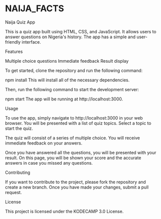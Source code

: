 # NAIJA_FACTS
Naija Quiz App

This is a quiz app built using HTML, CSS, and JavaScript. It allows users to answer questions on Nigeria's history. The app has a simple and user-friendly interface.

Features

Multiple choice questions
Immediate feedback
Result display

To get started, clone the repository and run the following command:

npm install
This will install all of the necessary dependencies.

Then, run the following command to start the development server:

npm start
The app will be running at http://localhost:3000.

Usage

To use the app, simply navigate to http://localhost:3000 in your web browser. You will be presented with a list of quiz topics. Select a topic to start the quiz.

The quiz will consist of a series of multiple choice. You will receive immediate feedback on your answers.

Once you have answered all the questions, you will be presented with your result. On this page, you will be shown your score and the accurate answers in case you
missed any questions.

Contributing

If you want to contribute to the project, please fork the repository and create a new branch. Once you have made your changes, submit a pull request.

License

This project is licensed under the KODECAMP 3.0 License.
